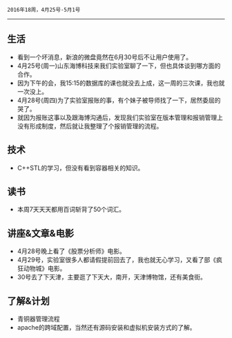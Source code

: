 	2016年18周，4月25号-5月1号
---
##  生活
+ 看到一个坏消息，新浪的微盘竟然在6月30号后不让用户使用了。
+ 4月25号(周一)山东海博科技来我们实验室聊了一下，但也具体谈到哪方面的合作。
+ 因为下午的会，我15:15的数据库的课也就没去上成，这一周的三次课，我也就一次没上。
+ 4月28号(周四)为了实验室报账的事，有个妹子被导师找了一下，居然委屈的哭了。
+ 就因为报账这事以及跟海博沟通后，发现我们实验室在版本管理和报销管理上没有形成制度，然后就让我整理了个报销管理的流程。


##  技术
+ C++STL的学习，但没有看到容器相关的知识。

##  读书
+ 本周7天天天都用百词斩背了50个词汇。

##  讲座&文章&电影
+ 4月28号晚上看了《股票分析师》电影。
+ 4月29号，实验室很多人都请假提前回去了，我也就无心学习，又看了部《疯狂动物城》电影。
+ 30号去了下天津，主要逛了下天大，南开，天津博物馆，还有美食街。

##  了解&计划
+ 青铜器管理流程
+ apache的跨域配置，当然还有源码安装和虚拟机安装方式的了解。